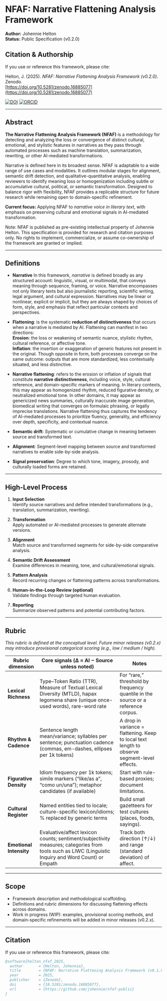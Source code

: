 # NFAF: Narrative Flattening Analysis Framework

**Author:** Johennie Helton  
**Status:** Public Specification (v0.2.0)  


## Citation & Authorship

If you use or reference this framework, please cite:

Helton, J. (2025). *NFAF: Narrative Flattening Analysis Framework (v0.2.0)*. Zenodo.  
[https://doi.org/10.5281/zenodo.16885077](https://doi.org/10.5281/zenodo.16885077)

[![DOI](https://zenodo.org/badge/DOI/10.5281/zenodo.16885077.svg)](https://doi.org/10.5281/zenodo.16885077)
[![ORCID](https://img.shields.io/badge/ORCID-0009--0003--2175--3239-green?logo=orcid)](https://orcid.org/0009-0003-2175-3239)

---

## Abstract
**The Narrative Flattening Analysis Framework (NFAF)** is a methodology for detecting and analyzing the loss or convergence of distinct cultural, emotional, and stylistic features in narratives as they pass through automated processes such as machine translation, summarization, rewriting, or other AI-mediated transformations.

Narrative is defined here in its broadest sense. NFAF is adaptable to a wide range of use cases and modalities. It outlines modular stages for alignment, semantic drift detection, and qualitative-quantitative analysis, enabling reviewers to identify meaning loss or homogenization including subtle or accumulative cultural, political, or semantic transformation. Designed to balance rigor with flexibility, NFAF provides a replicable structure for future research while remaining open to domain-specific refinement.

**Current focus:** Applying NFAF to *narrative voice in literary text*, with emphasis on preserving cultural and emotional signals in AI-mediated transformation.

Note: NFAF is published as pre-existing intellectual property of Johennie Helton. This specification is provided for research and citation purposes only. No rights to implement, commercialize, or assume co-ownership of the framework are granted or implied.

---

## Definitions

- **Narrative** In this framework, *narrative* is defined broadly as any structured account: linguistic, visual, or multimodal, that conveys meaning through sequence, framing, or voice. Narrative encompasses not only literary texts but also journalistic reporting, scientific writing, legal argument, and cultural expression. Narratives may be linear or nonlinear, explicit or implicit, but they are always shaped by choices of form, style, and emphasis that reflect particular contexts and perspectives.  
      
    
- **Flattening**: is the systematic **reduction of distinctiveness** that occurs when a narrative is mediated by AI. Flattening can manifest in two directions:  
    **Erosion**: the loss or weakening of semantic nuance, stylistic rhythm, cultural reference, or affective tone.  
    **Inflation**: the insertion or exaggeration of generic features not present in the original. Though opposite in form, both processes converge on the same outcome: outputs that are more standardized, less contextually situated, and less distinctive.  
      
    
- **Narrative flattening**: refers to the erosion or inflation of signals that constitute **narrative distinctiveness**, including voice, style, cultural reference, and domain-specific markers of meaning. In literary contexts, this may appear as homogenized rhythm, reduced figurative density, or neutralized emotional tone. In other domains, it may appear as genericized news summaries, culturally inaccurate image generation, biomedical writing that converges on formulaic phrasing, or legally imprecise translations. Narrative flattening thus captures the tendency of AI-mediated processes to prioritize fluency, generality, and efficiency over depth, specificity, and contextual nuance.
    
- **Semantic drift**: Systematic or cumulative change in meaning between source and transformed text.  
      
    
- **Alignment**: Segment-level mapping between source and transformed narratives to enable side-by-side analysis.  
      
    
- **Signal preservation**: Degree to which tone, imagery, prosody, and culturally loaded forms are retained.

---
## High-Level Process
1. **Input Selection**  
   Identify source narratives and define intended transformations (e.g., translation, summarization, rewriting).  

2. **Transformation**  
   Apply automated or AI-mediated processes to generate alternate versions.  

3. **Alignment**  
   Match source and transformed segments for side-by-side comparative analysis.  

4. **Semantic Drift Assessment**  
   Examine differences in meaning, tone, and cultural/emotional signals.  

5. **Pattern Analysis**  
   Record recurring changes or flattening patterns across transformations.  

6. **Human-in-the-Loop Review (optional)**  
   Validate findings through targeted human evaluation.  

7. **Reporting**  
   Summarize observed patterns and potential contributing factors.  

---

## Rubric

*This rubric is defined at the conceptual level. Future minor releases (v0.2.x) may introduce provisional categorical scoring (e.g., low / medium / high).*

| **Rubric dimension**    | **Core signals (Δ = AI − Source unless noted)**                                                                                                     | **Notes**                                                                                    |
| ----------------------- | --------------------------------------------------------------------------------------------------------------------------------------------------- | -------------------------------------------------------------------------------------------- |
| **Lexical Richness**    | Type–Token Ratio (TTR), Measure of Textual Lexical Diversity (MTLD), hapax legomena share (unique once-used words), rare-word rate                  | For “rare,” threshold by frequency quantile in the source or a reference corpus.             |
| **Rhythm & Cadence**    | Sentence length mean/variance; syllables per sentence; punctuation cadence (commas, em-dashes, ellipses per 1k tokens)                              | A drop in variance = flattening. Keep to local text length to observe segment-level effects. |
| **Figurative Density**  | Idiom frequency per 1k tokens; simile markers (“like/as a”, “como un/una”); metaphor candidates (if available)                                      | Start with rule-based proxies; document limitations.                                         |
| **Cultural Register**   | Named entities tied to locale; culture-specific lexicon/idioms; % replaced by generic terms                                                         | Build small gazetteers for test cultures (places, foods, sayings).                           |
| **Emotional Intensity** | Evaluative/affect lexicon counts; sentiment/subjectivity measures; categories from tools such as LIWC (Linguistic Inquiry and Word Count) or Empath | Track both direction (↑/↓) and range (standard deviation) of affect.                         |


---

## Scope  
- Framework description and methodological scaffolding.  
- Definitions and rubric dimensions for discussing flattening effects across domains.  
- Work in progress (WIP): examples, provisional scoring methods, and domain-specific refinements will be added in minor releases (v0.2.x).  


---

## Citation
If you use or reference this framework, please cite:

```bibtex
@software{helton_nfaf_2025,
  author       = {Helton, Johennie},
  title        = {NFAF: Narrative Flattening Analysis Framework (v0.1.0)},
  year         = 2025,
  publisher    = {Zenodo},
  doi          = {10.5281/zenodo.16885077},
  url          = {https://github.com/johennie/nfaf-public}
}
